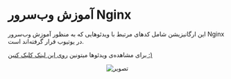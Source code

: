 # آموزش وب‌سرور Nginx
این ارگانیزیشن شامل کد‌های مرتبط با ویدئوهایی که به منظور آموزش وب‌سرور Nginx در یوتیوب قرار گرفته‌اند است.

برای مشاهده‌ی ویدئوها میتونین [روی این لینک کلیک کنین :)](https://www.youtube.com/playlist?list=PLsKi5tY0PdoKwr9AQu8NDAawy07MN5a_U)

<p align="center">
  <img src="https://i.ytimg.com/vi/NUbuyU79Ipg/sddefault.jpg" alt="تصویر">
</p>
